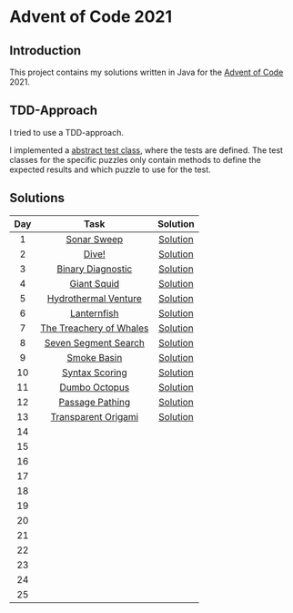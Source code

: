 # Advent of Code 2021

## Introduction
This project contains my solutions written in Java for the [Advent of Code](https://adventofcode.com/) 2021.

## TDD-Approach
I tried to use a TDD-approach.

I implemented a [abstract test class](src/test/java/com/github/csalmhof/aoc2021/AbstractPuzzleTest.java), where the tests are defined. The test classes for the specific puzzles only contain methods to define the expected results and which puzzle to use for the test.

## Solutions

| Day | Task | Solution |
|:---:|:---:|:---:|
| 1 | [Sonar Sweep](https://adventofcode.com/2021/day/1) | [Solution](src/main/java/com/github/csalmhof/aoc2021/Puzzle01.java)|
| 2 | [Dive!](https://adventofcode.com/2021/day/2) | [Solution](src/main/java/com/github/csalmhof/aoc2021/Puzzle02.java)|
| 3 | [Binary Diagnostic](https://adventofcode.com/2021/day/3) | [Solution](src/main/java/com/github/csalmhof/aoc2021/Puzzle03.java)|
| 4 | [Giant Squid](https://adventofcode.com/2021/day/4) | [Solution](src/main/java/com/github/csalmhof/aoc2021/Puzzle04.java)|
| 5 | [Hydrothermal Venture](https://adventofcode.com/2021/day/5) | [Solution](src/main/java/com/github/csalmhof/aoc2021/Puzzle05.java)|
| 6 | [Lanternfish](https://adventofcode.com/2021/day/6) | [Solution](src/main/java/com/github/csalmhof/aoc2021/Puzzle06.java)|
| 7 | [The Treachery of Whales](https://adventofcode.com/2021/day/7) | [Solution](src/main/java/com/github/csalmhof/aoc2021/Puzzle07.java)|
| 8 | [Seven Segment Search](https://adventofcode.com/2021/day/8) | [Solution](src/main/java/com/github/csalmhof/aoc2021/Puzzle08.java)|
| 9 | [Smoke Basin](https://adventofcode.com/2021/day/9) | [Solution](src/main/java/com/github/csalmhof/aoc2021/Puzzle09.java)|
| 10 | [Syntax Scoring](https://adventofcode.com/2021/day/10) | [Solution](src/main/java/com/github/csalmhof/aoc2021/Puzzle10.java)|
| 11 | [Dumbo Octopus](https://adventofcode.com/2021/day/11) | [Solution](src/main/java/com/github/csalmhof/aoc2021/Puzzle11.java)|
| 12 | [Passage Pathing](https://adventofcode.com/2021/day/12) | [Solution](src/main/java/com/github/csalmhof/aoc2021/Puzzle12.java)|
| 13 | [Transparent Origami](https://adventofcode.com/2021/day/13) | [Solution](src/main/java/com/github/csalmhof/aoc2021/Puzzle13.java)|
| 14 |  |  |
| 15 |  |  |
| 16 |  |  |
| 17 |  |  |
| 18 |  |  |
| 19 |  |  |
| 20 |  |  |
| 21 |  |  |
| 22 |  |  |
| 23 |  |  |
| 24 |  |  |
| 25 |  |  |
